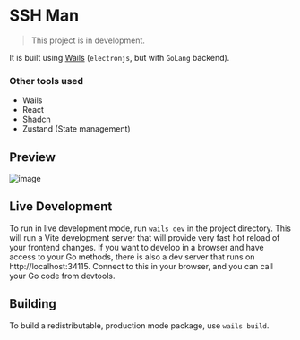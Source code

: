 # SSH Man

> This project is in development.

It is built using [Wails](https://wails.io/) (`electronjs`, but with `GoLang` backend).

### Other tools used
- Wails
- React
- Shadcn
- Zustand (State management)

## Preview
![image](https://github.com/user-attachments/assets/2c7a0d68-60fb-45f4-ac22-f8c66bd32d94)


## Live Development

To run in live development mode, run `wails dev` in the project directory. This will run a Vite development
server that will provide very fast hot reload of your frontend changes. If you want to develop in a browser
and have access to your Go methods, there is also a dev server that runs on http://localhost:34115. Connect
to this in your browser, and you can call your Go code from devtools.

## Building

To build a redistributable, production mode package, use `wails build`.

